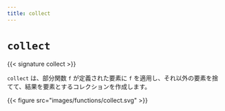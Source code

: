 ```yaml
---
title: collect
---
```


# `collect`

{{< signature collect >}}

`collect` は、部分関数 `f` が定義された要素に `f` を適用し、それ以外の要素を捨てて、結果を要素とするコレクションを作成します。

{{< figure src="images/functions/collect.svg" >}}
